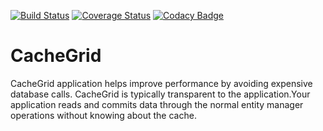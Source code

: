 [![Build Status](https://travis-ci.org/daloji/CacheGrid.svg?branch=master)](https://travis-ci.org/daloji/CacheGrid) 
[![Coverage Status](https://coveralls.io/repos/github/daloji/CacheGrid/badge.svg?branch=master)](https://coveralls.io/github/daloji/CacheGrid?branch=master)
[![Codacy Badge](https://api.codacy.com/project/badge/Grade/ed1edc250b2f40adb013d47e17057b4d)](https://www.codacy.com/manual/daloji/CacheGrid?utm_source=github.com&amp;utm_medium=referral&amp;utm_content=daloji/CacheGrid&amp;utm_campaign=Badge_Grade)

# CacheGrid

CacheGrid application helps improve performance by avoiding expensive database calls. CacheGrid is typically transparent to the application.Your application reads and commits data through the normal entity manager operations without knowing about the cache.
